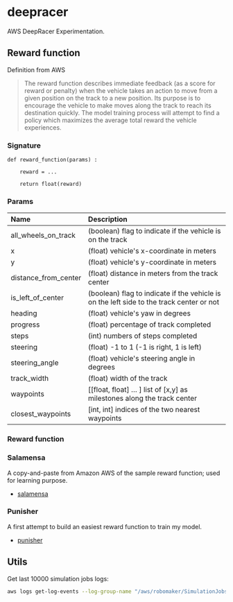 # deepracer

AWS DeepRacer Experimentation.

## Reward function

Definition from AWS

>The reward function describes immediate feedback (as a score for reward or penalty) when the vehicle takes an action to move from a given position on the track to a new position. Its purpose is to encourage the vehicle to make moves along the track to reach its destination quickly. The model training process will attempt to find a policy which maximizes the average total reward the vehicle experiences.

### Signature

```
def reward_function(params) :
    
    reward = ...

    return float(reward)
```

### Params

| Name                 | Description |
| :------------------- | :--------------|
| all_wheels_on_track  | (boolean) flag to indicate if the vehicle is on the track |
| x                    | (float) vehicle's x-coordinate in meters |
| y                    | (float) vehicle's y-coordinate in meters |
| distance_from_center | (float) distance in meters from the track center |
| is_left_of_center    | (boolean) flag to indicate if the vehicle is on the left side to the track center or not |
| heading              | (float) vehicle's yaw in degrees |
| progress             | (float) percentage of track completed |
| steps                | (int) numbers of steps completed |
| steering             | (float) -1 to 1 (-1 is right, 1 is left)                                            | speed                | (float) vehicle's speed in meters per second (m/s) |
| steering_angle       | (float) vehicle's steering angle in degrees |
| track_width          | (float) width of the track |
| waypoints            | [[float, float] … ] list of [x,y] as milestones along the track center |
| closest_waypoints    | [int, int] indices of the two nearest waypoints |


### Reward function

### Salamensa

A copy-and-paste from Amazon AWS of the sample reward function; used for learning purpose.

* [salamensa](./reward_functions/salamensa.py)

### Punisher

A first attempt to build an easiest reward function to train my model.

* [punisher](./reward_functions/punisher.py)


## Utils

Get last 10000 simulation jobs logs:

```bash
aws logs get-log-events --log-group-name "/aws/robomaker/SimulationJobs" --log-stream-name "<STREAM_NAME>" --output text --region us-east-1 > deepracer-sim.log
```
